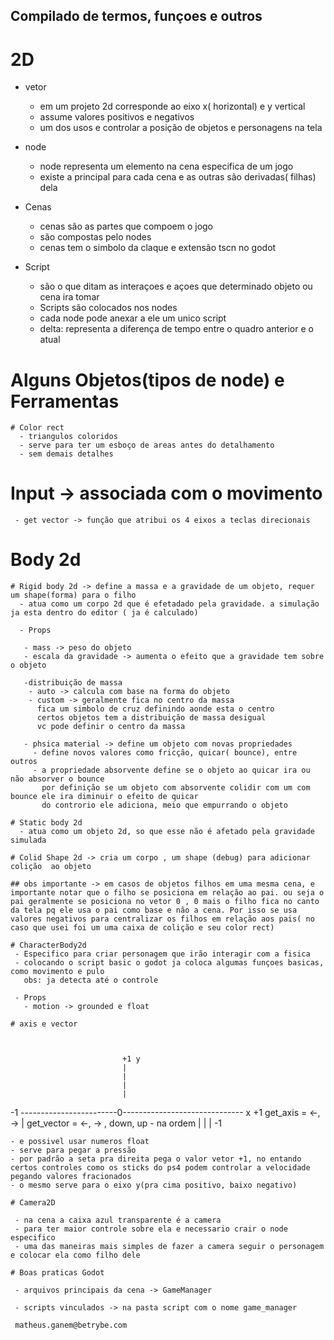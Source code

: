 ## Compilado de termos, funçoes e outros

# 2D

  + vetor
    - em um projeto 2d corresponde ao eixo x( horizontal) e y vertical
    - assume valores positivos e negativos
    - um dos usos e controlar a posição de objetos e personagens na tela

  + node
    - node representa um elemento na cena especifica de um jogo
    - existe a principal para cada cena e as outras são derivadas( filhas) dela

  + Cenas
    - cenas são as partes que compoem o jogo
    - são compostas pelo nodes
    - cenas tem o simbolo da claque e extensão tscn no godot

  + Script 
    - são o que ditam as interaçoes e açoes que determinado objeto ou cena ira tomar
    - Scripts são colocados nos nodes
    - cada node pode anexar a ele um unico script
    - delta: representa a diferença de tempo entre o quadro anterior e o atual


  # Alguns Objetos(tipos de node) e Ferramentas

    # Color rect
      - triangulos coloridos
      - serve para ter um esboço de areas antes do detalhamento
      - sem demais detalhes

  # Input -> associada com o movimento

     - get vector -> função que atribui os 4 eixos a teclas direcionais

  # Body 2d

    # Rigid body 2d -> define a massa e a gravidade de um objeto, requer um shape(forma) para o filho
      - atua como um corpo 2d que é efetadado pela gravidade. a simulação ja esta dentro do editor ( ja é calculado)

      - Props

       - mass -> peso do objeto
       - escala da gravidade -> aumenta o efeito que a gravidade tem sobre o objeto

       -distribuição de massa
        - auto -> calcula com base na forma do objeto
        - custom -> geralmente fica no centro da massa
          fica um simbolo de cruz definindo aonde esta o centro
          certos objetos tem a distribuição de massa desigual
          vc pode definir o centro da massa 

       - phsica material -> define um objeto com novas propriedades
         - define novos valores como fricção, quicar( bounce), entre outros
         - a propriedade absorvente define se o objeto ao quicar ira ou não absorver o bounce
           por definição se um objeto com absorvente colidir com um com bounce ele ira diminuir o efeito de quicar
           do controrio ele adiciona, meio que empurrando o objeto

    # Static body 2d
      - atua como um objeto 2d, so que esse não é afetado pela gravidade simulada

    # Colid Shape 2d -> cria um corpo , um shape (debug) para adicionar colição  ao objeto

    ## obs importante -> em casos de objetos filhos em uma mesma cena, e importante notar que o filho se posiciona em relação ao pai. ou seja o pai geralmente se posiciona no vetor 0 , 0 mais o filho fica no canto da tela pq ele usa o pai como base e não a cena. Por isso se usa valores negativos para centralizar os filhos em relação aos pais( no caso que usei foi um uma caixa de colição e seu color rect)

    # CharacterBody2d
     - Especifico para criar personagem que irão interagir com a fisica
     - colocando o script basic o godot ja coloca algumas funçoes basicas, como movimento e pulo
       obs: ja detecta até o controle

     - Props
       - motion -> grounded e float

    # axis e vector  


                              
                             +1 y
                             |
                             |
                             |
                             |
  -1 ------------------------0------------------------------ x +1        get_axis = <-, ->
                             |                                           get_vector = <-, -> , down, up - na ordem
                             |
                             |
                             |
                             -1

    - e possivel usar numeros float
    - serve para pegar a pressão
    - por padrão a seta pra direita pega o valor vetor +1, no entando certos controles como os sticks do ps4 podem controlar a velocidade pegando valores fracionados
    - o mesmo serve para o eixo y(pra cima positivo, baixo negativo)

    # Camera2D

     - na cena a caixa azul transparente é a camera
     - para ter maior controle sobre ela e necessario crair o node especifico
     - uma das maneiras mais simples de fazer a camera seguir o personagem e colocar ela como filho dele

    # Boas praticas Godot

     - arquivos principais da cena -> GameManager

     - scripts vinculados -> na pasta script com o nome game_manager

     matheus.ganem@betrybe.com

  
